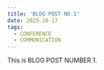 ```yaml
---
title: 'BLOG POST NO.1'
date: 2025-10-17
tags:
  - CONFERENCE
  - COMMUNICATION
---
```


This is BLOG POST NUMBER 1.
